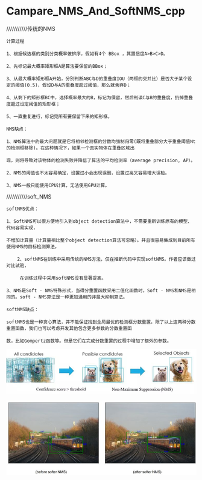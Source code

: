 # Campare_NMS_And_SoftNMS_cpp

///////////传统的NMS

	计算过程
	
	1、根据候选框的类别分类概率做排序，假如有4个 BBox ，其置信度A>B>C>D。
	
	2、先标记最大概率矩形框A是算法要保留的BBox；
	
	3、从最大概率矩形框A开始，分别判断ABC与D的重叠度IOU（两框的交并比）是否大于某个设定的阈值(0.5)，假设D与A的重叠度超过阈值，那么就舍弃D；
	
	4、从剩下的矩形框BC中，选择概率最大的B，标记为保留，然后判读C与B的重叠度，扔掉重叠度超过设定阈值的矩形框；
	
	5、一直重复进行，标记完所有要保留下来的矩形框。

	NMS缺点：
	
	1、NMS算法中的最大问题就是它将相邻检测框的分数均强制归零(既将重叠部分大于重叠阈值Nt的检测框移除)。在这种情况下，如果一个真实物体在重叠区域出
	
	现，则将导致对该物体的检测失败并降低了算法的平均检测率（average precision, AP）。
	
	2、NMS的阈值也不太容易确定，设置过小会出现误删，设置过高又容易增大误检。
	
	3、NMS一般只能使用CPU计算，无法使用GPU计算。
  
  ///////////soft_NMS
  
	softNMS优点：
	
	1、SoftNMS可以很方便地引入到object detection算法中，不需要重新训练原有的模型、代码容易实现，
	
	不增加计算量（计算量相比整个object detection算法可忽略）。并且很容易集成到目前所有使用NMS的目标检测算法。
	
        2、softNMS在训练中采用传统的NMS方法，仅在推断代码中实现softNMS。作者应该做过对比试验，
	
         在训练过程中采用softNMS没有显著提高。
	 
	3、NMS是Soft - NMS特殊形式，当得分重置函数采用二值化函数时，Soft - NMS和NMS是相同的。soft - NMS算法是一种更加通用的非最大抑制算法。

	softNMS缺点：
	
	softNMS也是一种贪心算法，并不能保证找到全局最优的检测框分数重置。除了以上这两种分数重置函数，我们也可以考虑开发其他包含更多参数的分数重置函
	
	数，比如Gompertz函数等。但是它们在完成分数重置的过程中增加了额外的参数。

 ![tu1](https://github.com/XuHao9166/Campare_NMS_And_SoftNMS_cpp/blob/master/1.jpg)


![tu2](https://github.com/XuHao9166/Campare_NMS_And_SoftNMS_cpp/blob/master/2.jpg)
